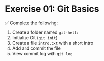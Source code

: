 # Exercise 01: Git Basics

✅ Complete the following:

1. Create a folder named `git-hello`
2. Initialize Git (`git init`)
3. Create a file `intro.txt` with a short intro
4. Add and commit the file
5. View commit log with `git log`
